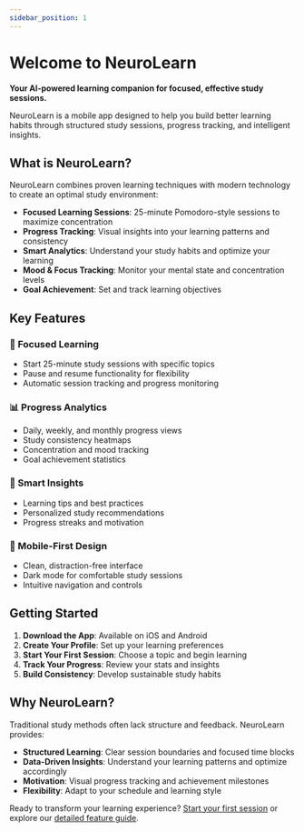 ```yaml
---
sidebar_position: 1
---
```


# Welcome to NeuroLearn

**Your AI-powered learning companion for focused, effective study sessions.**

NeuroLearn is a mobile app designed to help you build better learning habits through structured study sessions, progress tracking, and intelligent insights.

## What is NeuroLearn?

NeuroLearn combines proven learning techniques with modern technology to create an optimal study environment:

- **Focused Learning Sessions**: 25-minute Pomodoro-style sessions to maximize concentration
- **Progress Tracking**: Visual insights into your learning patterns and consistency
- **Smart Analytics**: Understand your study habits and optimize your learning
- **Mood & Focus Tracking**: Monitor your mental state and concentration levels
- **Goal Achievement**: Set and track learning objectives

## Key Features

### 🎯 Focused Learning
- Start 25-minute study sessions with specific topics
- Pause and resume functionality for flexibility
- Automatic session tracking and progress monitoring

### 📊 Progress Analytics
- Daily, weekly, and monthly progress views
- Study consistency heatmaps
- Concentration and mood tracking
- Goal achievement statistics

### 🧠 Smart Insights
- Learning tips and best practices
- Personalized study recommendations
- Progress streaks and motivation

### 📱 Mobile-First Design
- Clean, distraction-free interface
- Dark mode for comfortable study sessions
- Intuitive navigation and controls

## Getting Started

1. **Download the App**: Available on iOS and Android
2. **Create Your Profile**: Set up your learning preferences
3. **Start Your First Session**: Choose a topic and begin learning
4. **Track Your Progress**: Review your stats and insights
5. **Build Consistency**: Develop sustainable study habits

## Why NeuroLearn?

Traditional study methods often lack structure and feedback. NeuroLearn provides:

- **Structured Learning**: Clear session boundaries and focused time blocks
- **Data-Driven Insights**: Understand your learning patterns and optimize accordingly
- **Motivation**: Visual progress tracking and achievement milestones
- **Flexibility**: Adapt to your schedule and learning style

Ready to transform your learning experience? [Start your first session](/docs/features) or explore our [detailed feature guide](/docs/features).
